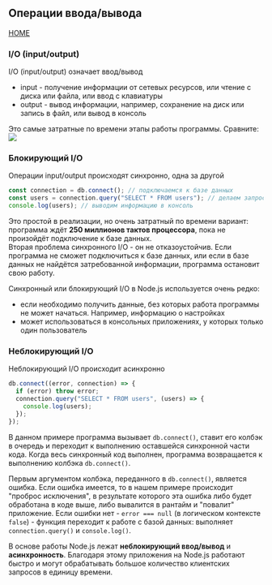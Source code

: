 ## Операции ввода/вывода

[HOME](../README.md)

### I/O (input/output)

I/O (input/output) означает ввод/вывод

- input - получение информации от сетевых ресурсов, или чтение с диска или файла, или ввод с клавиатуры
- output - вывод информации, например, сохранение на диск или запись в файл, или вывод в консоль

Это самые затратные по времени этапы работы программы. Сравните:
![](../node/images/io.png)

### Блокирующий I/O

Операции input/output происходят синхронно, одна за другой

```js
const connection = db.connect(); // подключаемся к базе данных
const users = connection.query("SELECT * FROM users"); // делаем запрос
console.log(users); // выводим информацию в консоль
```

Это простой в реализации, но очень затратный по времени вариант: программа ждёт **250 миллионов тактов процессора**, пока не произойдёт подключение к базе данных.  
Вторая проблема синхронного I/O - он не отказоустойчив. Если программа не сможет подключиться к базе данных, или если в базе данных не найдётся затребованной информации, программа остановит свою работу.

Синхронный или блокирующий I/O в Node.js используется очень редко:

- если необходимо получить данные, без которых работа программы не может начаться. Например, информацию о настройках
- может использоваться в консольных приложениях, у которых только один пользователь

### Неблокирующий I/O

Неблокирующий I/O происходит асинхронно

```js
db.connect((error, connection) => {
  if (error) throw error;
  connection.query("SELECT * FROM users", (users) => {
    console.log(users);
  });
});
```

В данном примере программа вызывает `db.connect()`, ставит его колбэк в очередь и переходит к выполнению оставшейся синхронной части кода. Когда весь синхронный код выполнен, программа возвращается к выполнению колбэка `db.connect()`.

Первым аргументом колбэка, переданного в `db.connect()`, является ошибка. Если ошибка имеется, то в нашем примере происходит "проброс исключения", в результате которого эта ошибка либо будет обработана в коде выше, либо вывалится в рантайм и "повалит" приложение. Если ошибки нет - `error === null` (в логическом контексте `false`) - функция переходит к работе с базой данных: выполняет `connection.query()` и `console.log()`.

В основе работы Node.js лежат **неблокирующий ввод/вывод** и **асинхронность**. Благодаря этому приложения на Node.js работают быстро и могут обрабатывать большое количество клиентских запросов в единицу времени.
